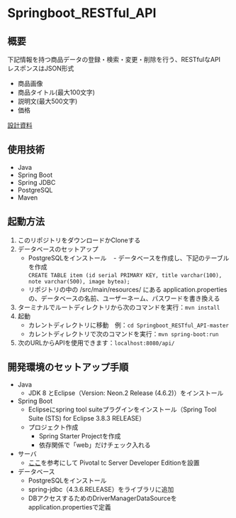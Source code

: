 # Springboot_RESTful_API

## 概要
下記情報を持つ商品データの登録・検索・変更・削除を行う、RESTfulなAPI  
レスポンスはJSON形式
- 商品画像
- 商品タイトル(最大100文字)
- 説明文(最大500文字)
- 価格

[設計資料](https://github.com/utgwn/Springboot_RESTful_API.wiki.git)

## 使用技術
- Java
- Spring Boot
- Spring JDBC
- PostgreSQL
- Maven

## 起動方法
1. このリポジトリをダウンロードかCloneする
2. データベースのセットアップ
    - PostgreSQLをインストール
    - データベースを作成し、下記のテーブルを作成  
    `CREATE TABLE item (id serial PRIMARY KEY, title varchar(100), note varchar(500), image bytea);`
    - リポジトリの中の /src/main/resources/ にある application.properties の、データベースの名前、ユーザーネーム、パスワードを書き換える
3. ターミナルでルートディレクトリから次のコマンドを実行：`mvn install`
4. 起動
    - カレントディレクトリに移動　例：`cd Springboot_RESTful_API-master`
    - カレントディレクトリで次のコマンドを実行：`mvn spring-boot:run`
8. 次のURLからAPIを使用できます：`localhost:8080/api/`

## 開発環境のセットアップ手順
- Java
    - JDK 8 とEclipse（Version: Neon.2 Release (4.6.2)）をインストール
- Spring Boot
    - Eclipseにspring tool suiteプラグインをインストール（Spring Tool Suite (STS) for Eclipse 3.8.3 RELEASE）
    - プロジェクト作成
        - Spring Starter Projectを作成
        - 依存関係で「web」だけチェック入れる
- サーバ
    - [ここ](http://qiita.com/park-jh/items/08bb2541943f92e1feb1 "springの再入門 - eclipseでスタート")を参考にして Pivotal tc Server Developer Editionを設置
- データベース
    - PostgreSQLをインストール
    - spring-jdbc（4.3.6.RELEASE）をライブラリに追加
    - DBアクセスするためのDriverManagerDataSourceをapplication.propertiesで定義
